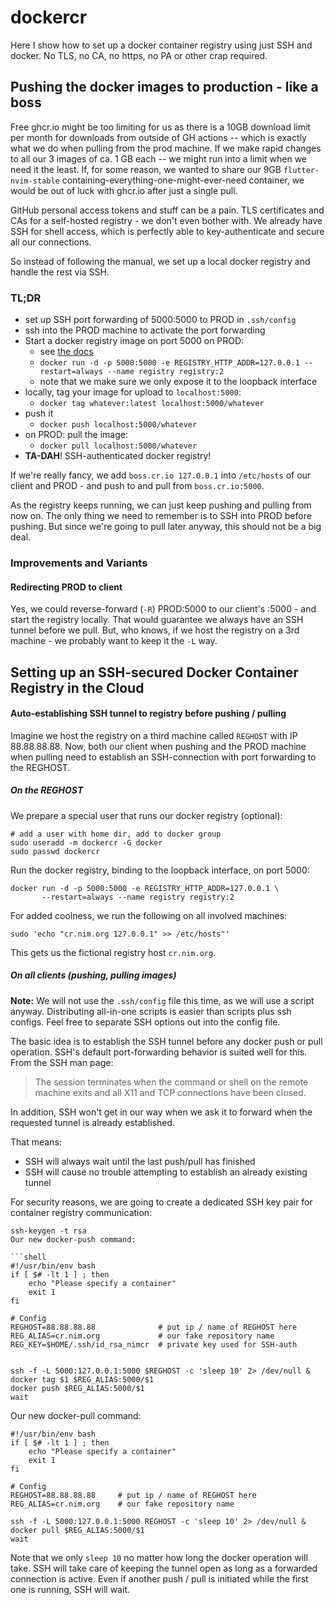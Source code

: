 # dockercr

Here I show how to set up a docker container registry using just SSH and docker.
No TLS, no CA, no https, no PA or other crap required.

## Pushing the docker images to production - like a boss

Free ghcr.io might be too limiting for us as there is a 10GB download limit per
month for downloads from outside of GH actions -- which is exactly what we do
when pulling from the prod machine. If we make rapid changes to all our 3 images
of ca. 1 GB each -- we might run into a limit when we need it the least. If, for
some reason, we wanted to share our 9GB `flutter-nvim-stable`
containing-everything-one-might-ever-need container, we would be out of luck
with ghcr.io after just a single pull.

GitHub personal access tokens and stuff can be a pain. TLS certificates and CAs
for a self-hosted registry - we don't even bother with. We already have SSH for
shell access, which is perfectly able to key-authenticate and secure all our
connections.

So instead of following the manual, we set up a local docker registry and handle
the rest via SSH.

### TL;DR

- set up SSH port forwarding of 5000:5000 to PROD in `.ssh/config`
- ssh into the PROD machine to activate the port forwarding
- Start a docker registry image on port 5000 on PROD:
  - see [the docs](https://docs.docker.com/registry/deploying)
  - `docker run -d -p 5000:5000 -e REGISTRY_HTTP_ADDR=127.0.0.1 --restart=always --name registry registry:2`
  - note that we make sure we only expose it to the loopback interface
- locally, tag your image for upload to `localhost:5000`:
  - `docker tag whatever:latest localhost:5000/whatever`
- push it
  - `docker push localhost:5000/whatever`
- on PROD: pull the image:
  - `docker pull localhost:5000/whatever`
- **TA-DAH**! SSH-authenticated docker registry!

If we're really fancy, we add `boss.cr.io 127.0.0.1` into `/etc/hosts` of our
client and PROD - and push to and pull from `boss.cr.io:5000`.

As the registry keeps running, we can just keep pushing and pulling from now on.
The only thing we need to remember is to SSH into PROD before pushing. But since
we're going to pull later anyway, this should not be a big deal.

### Improvements and Variants

#### Redirecting PROD to client

Yes, we could reverse-forward (`-R`) PROD:5000 to our client's :5000 - and start
the registry locally. That would guarantee we always have an SSH tunnel before
we pull. But, who knows, if we host the registry on a 3rd machine - we probably
want to keep it the `-L` way.

## Setting up an SSH-secured Docker Container Registry in the Cloud

#### Auto-establishing SSH tunnel to registry before pushing / pulling

Imagine we host the registry on a third machine called `REGHOST` with IP
88.88.88.88. Now, both our client when pushing and the PROD machine when pulling
need to establish an SSH-connection with port forwarding to the REGHOST.

##### On the REGHOST

We prepare a special user that runs our docker registry (optional):

```shell
# add a user with home dir, add to docker group
sudo useradd -m dockercr -G docker
sudo passwd dockercr

```

Run the docker registry, binding to the loopback interface, on port 5000:

```shell
docker run -d -p 5000:5000 -e REGISTRY_HTTP_ADDR=127.0.0.1 \
       --restart=always --name registry registry:2
```

For added coolness, we run the following on all involved machines:

```shell
sudo 'echo "cr.nim.org 127.0.0.1" >> /etc/hosts"'
```

This gets us the fictional registry host `cr.nim.org`.

##### On all clients (pushing, pulling images)

**Note:** We will not use the `.ssh/config` file this time, as we will use a
script anyway. Distributing all-in-one scripts is easier than scripts plus ssh
configs. Feel free to separate SSH options out into the config file.

The basic idea is to establish the SSH tunnel before any docker push or pull
operation. SSH's default port-forwarding behavior is suited well for this. From
the SSH man page:

> The session terminates when the command or shell on the remote machine exits
> and all X11 and TCP connections have been closed.

In addition, SSH won't get in our way when we ask it to forward when the
requested tunnel is already established.

That means:

- SSH will always wait until the last push/pull has finished
- SSH will cause no trouble attempting to establish an already existing tunnel

For security reasons, we are going to create a dedicated SSH key pair for
container registry communication:

```shell
ssh-keygen -t rsa
Our new docker-push command:

```shell
#!/usr/bin/env bash
if [ $# -lt 1 ] ; then
    echo "Please specify a container"
    exit 1
fi

# Config
REGHOST=88.88.88.88              # put ip / name of REGHOST here
REG_ALIAS=cr.nim.org             # our fake repository name
REG_KEY=$HOME/.ssh/id_rsa_nimcr  # private key used for SSH-auth


ssh -f -L 5000:127.0.0.1:5000 $REGHOST -c 'sleep 10' 2> /dev/null &
docker tag $1 $REG_ALIAS:5000/$1
docker push $REG_ALIAS:5000/$1
wait
```

Our new docker-pull command:

```shell
#!/usr/bin/env bash
if [ $# -lt 1 ] ; then
    echo "Please specify a container"
    exit 1
fi

# Config
REGHOST=88.88.88.88     # put ip / name of REGHOST here
REG_ALIAS=cr.nim.org    # our fake repository name

ssh -f -L 5000:127.0.0.1:5000 REGHOST -c 'sleep 10' 2> /dev/null &
docker pull $REG_ALIAS:5000/$1
wait
```

Note that we only `sleep 10` no matter how long the docker operation will take.
SSH will take care of keeping the tunnel open as long as a forwarded connection
is active. Even if another push / pull is initiated while the first one is
running, SSH will wait.
